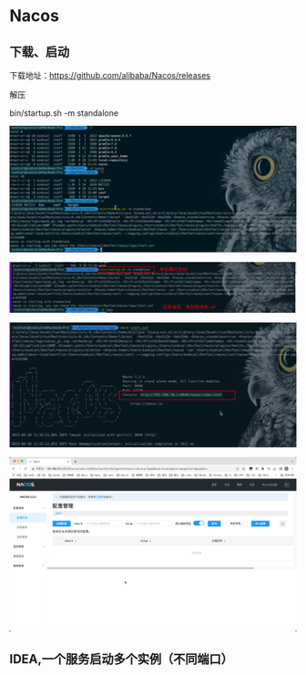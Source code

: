 


# Nacos

## 下载、启动

下载地址：https://github.com/alibaba/Nacos/releases

解压

bin/startup.sh -m standalone

![image.png](https://raw.githubusercontent.com/guchaolong/articleImgs/master/20230920113016.png)

![image.png](https://raw.githubusercontent.com/guchaolong/articleImgs/master/20230920113804.png)


![image.png](https://raw.githubusercontent.com/guchaolong/articleImgs/master/20230920113829.png)



![image.png](https://raw.githubusercontent.com/guchaolong/articleImgs/master/20230920113929.png)

## IDEA,一个服务启动多个实例（不同端口）





